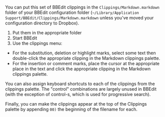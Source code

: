 You can put this set of BBEdit clippings in the `Clippings/Markdown.markdown` folder of your BBEdit configuration folder (`~/Library/Application Support/BBEdit/Clippings/Markdown.markdown` unless you've moved your configuration directory to Dropbox).

1. Put them in the appropriate folder
2. Start BBEdit
3. Use the clippings menu:
  - For the substitution, deletion or highlight marks, select some text then double-click the appropriate clipping in the Markdown clippings palette.
  - For the insertion or comment marks, place the cursor at the appropriate place in the text and click the appropriate clipping in the Markdown clippings palette.

You can also assign keyboard shortcuts to each of the clippings from the clippings palette. The "control" combinations are largely unused in BBEdit (with the exception of control-s, which is used for progressive search).

Finally, you can make the clippings appear at the top of the Clippings palette by appending `00)` the beginning of the filename for each.